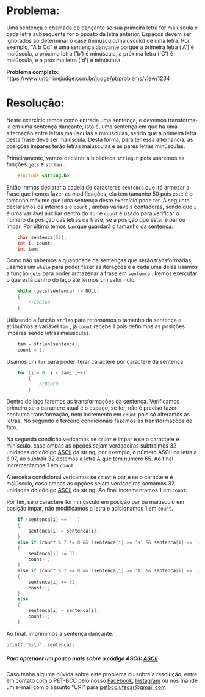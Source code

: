 # Problema:

Uma sentença é chamada de dançante se sua primeira letra for maiúscula e cada letra subsequente for o oposto da letra anterior. Espaços devem ser ignorados ao determinar o case (minúsculo/maiúsculo) de uma letra. Por exemplo, "A b Cd" é uma sentença dançante porque a primeira letra ('A') é maiúscula, a próxima letra ('b') é minúscula, a próxima letra ('C') é maiúscula, e a próxima letra ('d') é minúscula.

**Problema completo:** https://www.urionlinejudge.com.br/judge/pt/problems/view/1234

# Resoluçāo:

Neste exercício temos como entrada uma sentença, e devemos transforma-la em uma sentença dançante, isto é, uma sentença em que há uma alternação entre letras maiúsculas e minúsculas, sendo que a primeira letra desta frase deve ser maiúscula. Desta forma, para ter essa alternancia, as posições ímpares terão letras maiúsculas e as pares letras minúsculas.

Primeiramente, vamos declarar a biblioteca `string.h` pois usaremos as funções `gets` e `strlen` .

``` c
    #include <string.h>
```

Então iremos declarar a cadeia de caracteres `sentenca` que irá armezar a frase que iremos fazer as modificações, ela tem tamanho 50 pois este é o tamanho máximo que uma sentença deste exercício pode ter. A seguinte declaramos os inteiros `i` e `count` , ambas variáveis contadoras, sendo que `i` é uma variável auxiliar dentro do `for` e `count` é usado para verificar o número da posição das letras da frase, se a posição que estar é par ou ímpar. Por último temos `tam` que guardará o tamanho da sentença.

``` c
    char sentenca[50];
    int i, count;
    int tam;
```

Como não sabemos a quantidade de sentenças que serão transformadas, usamos um `while` para poder fazer as iterações e a cada uma delas usamos a função `gets` para poder armazenar a frase em `sentenca` .  Iremos exercutar o que está dentro do laço até lermos um valor nulo.

``` c
    while (gets(sentenca) != NULL)
    {
        //CÓDIGO
    }
```

Utilizando a função `strlen` para retornamos o tamanho da sentença e atribuímos a variável `tam` , já `count` recebe 1 pois definimos as posições ímpares sendo letras maiúsculas.

``` c
    tam = strlen(sentenca);
    count = 1;
```

Usamos um `for` para poder iterar caractere por caractere da sentença.

``` c
    for (i = 0; i < tam; i++)
        {
            //BLOCO
        }
```

Dentro do laço faremos as transformações da sentença. Verificamos primeiro se o caractere atual é o espaço, se for, não é preciso fazer nenhuma transformação, nem incremento em `count` pois só alteramos as letras. No segundo e terceiro condicionais fazemos as transformações de fato. 

Na segunda condição vericamos se `count` é ímpar e se o caractere é minísculo, caso ambas as opções sejam verdadeiras subtraímos 32 unidades do código [ASCII](https://www.treinaweb.com.br/blog/uma-introducao-a-ascii-e-unicode/) da string, por exemplo, o número ASCII da letra a é 97, ao subtrair 32 obtemos a letra A que tem número 65. Ao final incrementamos 1 em `count`.

A terceira condicional vericamos se `count` é par e se o caractere é maiúsculo, caso ambas as opções sejam verdadeiras somamos 32 unidades do código [ASCII](https://www.treinaweb.com.br/blog/uma-introducao-a-ascii-e-unicode/) da string. Ao final incrementamos 1 em `count`.

Por fim, se o caractere for minúsculo em posição par ou maiúsculo em posição ímpar, não modificamos a letra e adicionamos 1 em `count`.

``` c
    if (sentenca[i] == ' ')
    {
        sentenca[i] = sentenca[i];
    }
    else if (count % 2 != 0 && (sentenca[i] >= 'a' && sentenca[i] <= 'z'))
    {
        sentenca[i] -= 32;
        count++;
    }
    else if (count % 2 == 0 && (sentenca[i] >= 'A' && sentenca[i] <= 'Z')) //maiuscula em posição par
    {
        sentenca[i] += 32;
        count++;
    }
    else
    {
        sentenca[i] = sentenca[i];
        count++;
    }
```

Ao final, imprimimos a sentença dançante.

``` c
printf("%s\n", sentenca);

```

##### Para aprender um pouco mais sobre o código ASCII: [ASCII](https://www.treinaweb.com.br/blog/uma-introducao-a-ascii-e-unicode/)

 
Caso tenha alguma dúvida sobre este problema ou sobre a resolução, entre em contato com o PET-BCC pelo nosso
[Facebook](https://www.facebook.com/petbcc/), 
[Instagram](https://www.instagram.com/petbcc.ufscar/)
ou nos mande um e-mail com o assunto "URI" para  petbcc.ufscar@gmail.com
